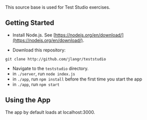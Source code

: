This source base is used for Test Studio exercises.

## Getting Started

- Install Node.js.  See [https://nodejs.org/en/download/](https://nodejs.org/en/download/).

- Download this repository:
```
git clone http://github.com/jlangr/teststudio
```

- Navigate to the `teststudio` directory.
- in `./server`, run `node index.js`
- in `./app`, run `npm install` before the first time you start the app
- in `./app`, run `npm start`

## Using the App

The app by default loads at localhost:3000.
